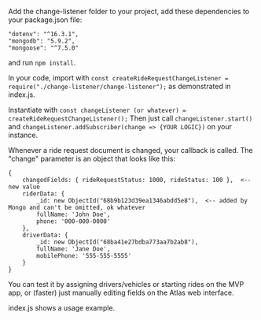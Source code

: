Add the change-listener folder to your project, add these dependencies to your package.json file:
```
"dotenv": "^16.3.1",
"mongodb": "5.9.2",
"mongoose": "^7.5.0"
```

and run `npm install`.
        
In your code, import with
`const createRideRequestChangeListener = require("./change-listener/change-listener");`
as demonstrated in index.js.

Instantiate with `const changeListener (or whatever) = createRideRequestChangeListener();`
Then just call `changeListener.start()` and `changeListener.addSubscriber(change => {YOUR LOGIC})` on your instance.

Whenever a ride request document is changed, your callback is called.
The "change" parameter is an object that looks like this:
```
{
    changedFields: { rideRequestStatus: 1000, rideStatus: 100 },  <-- new value
    riderData: {
        _id: new ObjectId("68b9b123d39ea1346abdd5e8"),  <-- added by Mongo and can't be omitted, ok whatever
        fullName: 'John Doe',
        phone: '000-000-0000'
    },
    driverData: {
        _id: new ObjectId("68ba41e27bdba773aa7b2ab8"),
        fullName: 'Jane Doe',
        mobilePhone: '555-555-5555'
    }
}
```

You can test it by assigning drivers/vehicles or starting rides on the MVP app, or (faster) just manually editing fields on the Atlas web interface.

index.js shows a usage example.
